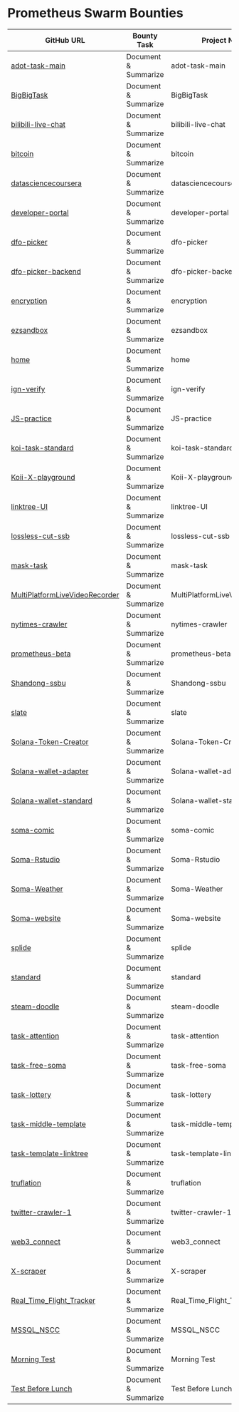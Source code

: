 # Prometheus Swarm Bounties

| GitHub URL | Bounty Task | Project Name | Description | Bounty Amount | Bounty Type | Transaction Hash | Status |
|------------|------------|--------------|-------------|---------------|-------------|------------------|-------|
|[adot-task-main](https://github.com/somali0128/adot-task-main)|Document & Summarize|adot-task-main|Document and summarize the adot-task-main repository|39|usdc|4eb60ef7c6d240be96f40b17fe06940a|In Progress|
|[BigBigTask](https://github.com/somali0128/BigBigTask)|Document & Summarize|BigBigTask|Document and summarize the BigBigTask repository|28|usdc|42db42016aac4ccca46476ab28c7b313|In Progress|
|[bilibili-live-chat](https://github.com/somali0128/bilibili-live-chat)|Document & Summarize|bilibili-live-chat|Document and summarize the bilibili-live-chat repository|44|usdc|586b5ea64bd04d40b9f23575ea999a43|In Progress|
|[bitcoin](https://github.com/somali0128/bitcoin)|Document & Summarize|bitcoin|Document and summarize the bitcoin repository|23|usdc|e0f0a6dd896245948086e850d508bfd9|In Progress|
|[datasciencecoursera](https://github.com/somali0128/datasciencecoursera)|Document & Summarize|datasciencecoursera|Document and summarize the datasciencecoursera repository|36|usdc|940b1dde2ed54da793a8834eee3bb677|In Progress|
|[developer-portal](https://github.com/somali0128/developer-portal)|Document & Summarize|developer-portal|Document and summarize the developer-portal repository|40|usdc|796a35623ee84c08a1d543933de1acb5|In Progress|
|[dfo-picker](https://github.com/somali0128/dfo-picker)|Document & Summarize|dfo-picker|Document and summarize the dfo-picker repository|15|usdc|d64e4e492bb44a3191a25a486b81781f|In Progress|
|[dfo-picker-backend](https://github.com/somali0128/dfo-picker-backend)|Document & Summarize|dfo-picker-backend|Document and summarize the dfo-picker-backend repository|43|usdc|1647d66b10e24fc4a49c595b60b7fc23|In Progress|
|[encryption](https://github.com/somali0128/encryption)|Document & Summarize|encryption|Document and summarize the encryption repository|48|usdc|47c7f4103a264a979dc35ffc77798b15|In Progress|
|[ezsandbox](https://github.com/somali0128/ezsandbox)|Document & Summarize|ezsandbox|Document and summarize the ezsandbox repository|23|usdc|c3761bc581594a85a455014632cb2cdc|In Progress|
|[home](https://github.com/somali0128/home)|Document & Summarize|home|Document and summarize the home repository|43|usdc|bac492f969434890b5691fb6b81a6757|In Progress|
|[ign-verify](https://github.com/somali0128/ign-verify)|Document & Summarize|ign-verify|Document and summarize the ign-verify repository|38|usdc|6950af0daec64801921791738b7b93c2|In Progress|
|[JS-practice](https://github.com/somali0128/JS-practice)|Document & Summarize|JS-practice|Document and summarize the JS-practice repository|14|usdc|4b4bed41399d4cfbae97cd1237e48b46|In Progress|
|[koi-task-standard](https://github.com/somali0128/koi-task-standard)|Document & Summarize|koi-task-standard|Document and summarize the koi-task-standard repository|6|usdc|53aaec37382846398c70be774aad0d9b|In Progress|
|[Koii-X-playground](https://github.com/somali0128/Koii-X-playground)|Document & Summarize|Koii-X-playground|Document and summarize the Koii-X-playground repository|1|usdc|383e24cf2d7c442db4f3bccef6068e2f|In Progress|
|[linktree-UI](https://github.com/somali0128/linktree-UI)|Document & Summarize|linktree-UI|Document and summarize the linktree-UI repository|18|usdc|fd08b64abc4d4a8cbf6f5be898d66449|In Progress|
|[lossless-cut-ssb](https://github.com/somali0128/lossless-cut-ssb)|Document & Summarize|lossless-cut-ssb|Document and summarize the lossless-cut-ssb repository|3|usdc|45f3375a751347658da37b5d7608c13e|In Progress|
|[mask-task](https://github.com/somali0128/mask-task)|Document & Summarize|mask-task|Document and summarize the mask-task repository|46|usdc|366dd66ff2a4482db6780e230f3c6b51|In Progress|
|[MultiPlatformLiveVideoRecorder](https://github.com/somali0128/MultiPlatformLiveVideoRecorder)|Document & Summarize|MultiPlatformLiveVideoRecorder|Document and summarize the MultiPlatformLiveVideoRecorder repository|7|usdc|ca3598774f104efab96b85d325485478|In Progress|
|[nytimes-crawler](https://github.com/somali0128/nytimes-crawler)|Document & Summarize|nytimes-crawler|Document and summarize the nytimes-crawler repository|17|usdc|bdcb2bb041ec475eb17e54ccc767c102|In Progress|
|[prometheus-beta](https://github.com/somali0128/prometheus-beta)|Document & Summarize|prometheus-beta|Document and summarize the prometheus-beta repository|30|usdc|01851635bf77464fb08d2b5a33b30461|In Progress|
|[Shandong-ssbu](https://github.com/somali0128/Shandong-ssbu)|Document & Summarize|Shandong-ssbu|Document and summarize the Shandong-ssbu repository|48|usdc|cd9cd808186f459ea5db980a9812577e|In Progress|
|[slate](https://github.com/somali0128/slate)|Document & Summarize|slate|Document and summarize the slate repository|19|usdc|912c540c70ea45f8a653e57146a54842|In Progress|
|[Solana-Token-Creator](https://github.com/somali0128/Solana-Token-Creator)|Document & Summarize|Solana-Token-Creator|Document and summarize the Solana-Token-Creator repository|47|usdc|cc9ab76b6f0846a994568720f55910ba|In Progress|
|[Solana-wallet-adapter](https://github.com/somali0128/Solana-wallet-adapter)|Document & Summarize|Solana-wallet-adapter|Document and summarize the Solana-wallet-adapter repository|16|usdc|912f79f3b84d4ec4bfa7afcf557e24fa|In Progress|
|[Solana-wallet-standard](https://github.com/somali0128/Solana-wallet-standard)|Document & Summarize|Solana-wallet-standard|Document and summarize the Solana-wallet-standard repository|29|usdc|10f1ce0da4514b918219b20e32963bc5|In Progress|
|[soma-comic](https://github.com/somali0128/soma-comic)|Document & Summarize|soma-comic|Document and summarize the soma-comic repository|39|usdc|1f7ab92efc77494a9a964b21006a9244|In Progress|
|[Soma-Rstudio](https://github.com/somali0128/Soma-Rstudio)|Document & Summarize|Soma-Rstudio|Document and summarize the Soma-Rstudio repository|25|usdc|569d5d5651f84f44b62af0ba25b64603|In Progress|
|[Soma-Weather](https://github.com/somali0128/Soma-Weather)|Document & Summarize|Soma-Weather|Document and summarize the Soma-Weather repository|20|usdc|e732c6f53e9d4fd7b68517c0c5ab8f5d|In Progress|
|[Soma-website](https://github.com/somali0128/Soma-website)|Document & Summarize|Soma-website|Document and summarize the Soma-website repository|48|usdc|ec27d8185cc544f292bff08b1dea9179|In Progress|
|[splide](https://github.com/somali0128/splide)|Document & Summarize|splide|Document and summarize the splide repository|24|usdc|816328f45f894f109bd6563f338d1dd3|In Progress|
|[standard](https://github.com/somali0128/standard)|Document & Summarize|standard|Document and summarize the standard repository|27|usdc|6760e45f345f415d813dd6637c022077|In Progress|
|[steam-doodle](https://github.com/somali0128/steam-doodle)|Document & Summarize|steam-doodle|Document and summarize the steam-doodle repository|50|usdc|13de9f6c43cd4300a073c54c8206751c|In Progress|
|[task-attention](https://github.com/somali0128/task-attention)|Document & Summarize|task-attention|Document and summarize the task-attention repository|25|usdc|70790c1caaeb45f9baa3b41c083e7860|In Progress|
|[task-free-soma](https://github.com/somali0128/task-free-soma)|Document & Summarize|task-free-soma|Document and summarize the task-free-soma repository|39|usdc|16bddac88a354c009aaab63b0a137ec4|In Progress|
|[task-lottery](https://github.com/somali0128/task-lottery)|Document & Summarize|task-lottery|Document and summarize the task-lottery repository|10|usdc|1f715b1513b54ddeb5d99dabc8a0fc94|In Progress|
|[task-middle-template](https://github.com/somali0128/task-middle-template)|Document & Summarize|task-middle-template|Document and summarize the task-middle-template repository|50|usdc|36e7bd42f4c84dd38e5195fca3fb3fed|In Progress|
|[task-template-linktree](https://github.com/somali0128/task-template-linktree)|Document & Summarize|task-template-linktree|Document and summarize the task-template-linktree repository|4|usdc|9f973cab1057441a865fc174bbb33d94|In Progress|
|[truflation](https://github.com/somali0128/truflation)|Document & Summarize|truflation|Document and summarize the truflation repository|18|usdc|558087f4ac1445dfabfbf55152037b5a|In Progress|
|[twitter-crawler-1](https://github.com/somali0128/twitter-crawler-1)|Document & Summarize|twitter-crawler-1|Document and summarize the twitter-crawler-1 repository|32|usdc|a7910a7a857c4a07af4c485e5ab8dbfe|In Progress|
|[web3_connect](https://github.com/somali0128/web3_connect)|Document & Summarize|web3_connect|Document and summarize the web3_connect repository|28|usdc|f5af3177a1194fdfb56f0cc116a21f5f|In Progress|
|[X-scraper](https://github.com/somali0128/X-scraper)|Document & Summarize|X-scraper|Document and summarize the X-scraper repository|33|usdc|f2642718ba0945579e1556d2f63c6714|In Progress|
| [Real_Time_Flight_Tracker](https://github.com/DevTaehong/Real_Time_Flight_Tracker) | Document & Summarize | Real_Time_Flight_Tracker | Hehehe | 0.05 | usdc | 0x6acd5f45e40951bd2495717894879b68e0ab82db35399bb41b7cce452a43d427 | In Progress |
| [MSSQL_NSCC](https://github.com/DevTaehong/MSSQL_NSCC) | Document & Summarize | MSSQL_NSCC | N/A | 0.007 | usdc | 0xf114b62c55bfd57c887f5fdf435f3523702c90bcb015a8c62fb7e0de57add3ea | In Progress |
| [Morning Test](https://github.com/devTaehong/morning-test) | Document & Summarize | Morning Test | N/A | 0.00001 | usdc | 0x141ce223e2946ffc82900b77f29fa74360a4e9e31ba9e20d8f54fba13956892b | In Progress |
| [Test Before Lunch](https://github.com/devTaehong/test-before-lunch) | Document & Summarize | Test Before Lunch | N/A | 0.008 | koii | pkax8cpzzausu9ikkab3axfo5ceookbqikw2vq1cnsfxh27wpevusoabpdy7uck5s1lbnv8smxd7zdvma2v34jz | In Progress |
